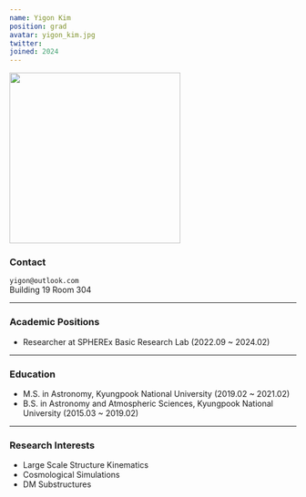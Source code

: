 ```yaml
---
name: Yigon Kim
position: grad
avatar: yigon_kim.jpg
twitter:
joined: 2024
---
```


<img width="300" src="{{site.baseurl}}/images/people/{{page.avatar}}" data-action="zoom">

### Contact

<i class="fa fa-envelope-o"></i>  `yigon@outlook.com`<br>
<i class="fa fa-building"></i> Building 19 Room 304 <br> 
 
<hr>

### Academic Positions

* Researcher at SPHEREx Basic Research Lab (2022.09 ~ 2024.02)
  
<hr>

### Education

* M.S. in Astronomy, Kyungpook National University (2019.02 ~ 2021.02)
* B.S. in Astronomy and Atmospheric Sciences, Kyungpook National University (2015.03 ~ 2019.02)
            
<hr>

### Research Interests

* Large Scale Structure Kinematics
* Cosmological Simulations
* DM Substructures

